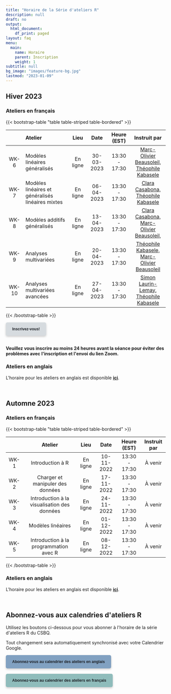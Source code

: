 ```yaml
---
title: "Horaire de la Série d'ateliers R"
description: null
draft: no
output:
  html_document:
    df_print: paged
layout: faq
menu:
  main:
    name: Horaire
    parent: Inscription
    weight: 1
subtitle: null
bg_image: "images/feature-bg.jpg"
lastmod: "2023-01-09"
---
```


## Hiver 2023

### Ateliers en français

{{< bootstrap-table "table table-striped table-bordered" >}}

|       | Atelier                                           |   Lieu   |    Date    |  Heure (EST)  | Instruit par |
| :---: | :------------------------------------------------ | :------: | :--------: | :-----------: | :----------: |
| WK-6  | Modèles linéaires généralisés                     | En ligne | 30-03-2023 | 13:30 - 17:30 | [Marc-Olivier Beausoleil, <br> Théophile Kabasele ](mailto:marc-olivier.beausoleil@mail.mcgill.ca,theophile.kabasele.walelu@umontreal.ca) |
| WK-7  | Modèles linéaires et généralisés linéaires mixtes | En ligne | 06-04-2023 | 13:30 - 17:30 | [Clara Casabona, <br> Théophile Kabasele](mailto:Clara.Casabona.I.Amat@USherbrooke.ca,theophile.kabasele.walelu@umontreal.ca) |
| WK-8  | Modèles additifs généralisés                      | En ligne | 13-04-2023 | 13:30 - 17:30 | [Clara Casabona, <br> Marc-Olivier Beausoleil,](mailto:Clara.Casabona.I.Amat@USherbrooke.ca,marc-olivier.beausoleil@mail.mcgill.ca) |
| WK-9  | Analyses multivariées                             | En ligne | 20-04-2023 | 13:30 - 17:30 | [Théophile Kabasele, <br> Marc-Olivier  Beausoleil](mailto:marc-olivier.beausoleil@mail.mcgill.ca,theophile.kabasele.walelu@umontreal.ca) |
| WK-10 | Analyses multivariées avancées                    | En ligne | 27-04-2023 | 13:30 - 17:30 | [Simon Laurin-Lemay, <br> Théophile Kabasele](mailto:evol.simon@gmail.com,theophile.kabasele.walelu@umontreal.ca) |

{{< /bootstrap-table >}}

<div class="default">
     <a href="/fr/registration" class="cta btn-yellow" style="background-color: #D6DBDF; font-size: 12px; font-family: Helvetica, Arial, sans-serif; font-weight:bold; text-decoration: none; padding: 14px 20px; color: #1D2025; border-radius: 5px; display:inline-block; mso-padding-alt:0; box-shadow:0 3px 6px rgba(0,0,0,.2);"><!--[if mso]><i style="letter-spacing: 25px;mso-font-width:-100%;mso-text-raise:30pt"> </i><![endif]--><span style="mso-text-raise:15pt;">Inscrivez-vous!</span><!--[if mso]><i style="letter-spacing: 25px;mso-font-width:-100%"> </i><![endif]--></a>
</div>
<br>

**Veuillez vous inscrire au moins 24 heures avant la séance pour éviter des problèmes avec l'inscription et l'envoi du lien Zoom.**

### Ateliers en anglais

L'horaire pour les ateliers en anglais est disponible [__ici__](/schedule/#winter-2023).

<br />

## Automne 2023

### Ateliers en français

{{< bootstrap-table "table table-striped table-bordered" >}}

|      | Atelier                                     | Lieu     | Date       | Heure (EST)   | Instruit par |
|:----:|:-------------------------------------------:|:--------:|:----------:|:-------------:|:------------:|
| WK-1 | Introduction à R                            | En ligne | 10-11-2022 | 13:30 - 17:30 |  À venir |
| WK-2 | Charger et manipuler des données            | En ligne | 17-11-2022 | 13:30 - 17:30 |  À venir |
| WK-3 | Introduction à la visualisation des données | En ligne | 24-11-2022 | 13:30 - 17:30 |  À venir |
| WK-4 | Modèles linéaires                           | En ligne | 01-12-2022 | 13:30 - 17:30 |  À venir |
| WK-5 | Introduction à la programmation avec R      | En ligne | 08-12-2022 | 13:30 - 17:30 |  À venir |

{{< /bootstrap-table >}}

### Ateliers en anglais

L'horaire pour les ateliers en anglais est disponible [__ici__](/schedule/#fall-2022).

<br />

## Abonnez-vous aux calendries d'ateliers R

Utilisez les boutons ci-dessous pour vous abonner à l'horaire de la série d'ateliers R du CSBQ. 

Tout changement sera automatiquement synchronisé avec votre Calendrier Google.


<div class="default">
     <a href="https://calendar.google.com/calendar/u/4?cid=NXFkbDJzOHQyamV0MWt0b29oaWkzdHBhdG9AZ3JvdXAuY2FsZW5kYXIuZ29vZ2xlLmNvbQ" class="cta btn-yellow" style="background-color: #81A1C1; font-size: 12px; font-family: Helvetica, Arial, sans-serif; font-weight:bold; text-decoration: none; padding: 14px 20px; color: #1D2025; border-radius: 5px; display:inline-block; mso-padding-alt:0; box-shadow:0 3px 6px rgba(0,0,0,.2);"><!--[if mso]><i style="letter-spacing: 25px;mso-font-width:-100%;mso-text-raise:30pt"> </i><![endif]--><span style="mso-text-raise:15pt;">Abonnez-vous au calendrier des ateliers en anglais</span><!--[if mso]><i style="letter-spacing: 25px;mso-font-width:-100%"> </i><![endif]--></a>
</div>
<br>
<div class="default">
     <a href="https://calendar.google.com/calendar/u/4?cid=Y2djaHBpMGRnMzFoNjc5bXQ0dGtycDM2MzhAZ3JvdXAuY2FsZW5kYXIuZ29vZ2xlLmNvbQ" class="cta btn-yellow" style="background-color: #8FBCBB; font-size: 12px; font-family: Helvetica, Arial, sans-serif; font-weight:bold; text-decoration: none; padding: 14px 20px; color: #1D2025; border-radius: 5px; display:inline-block; mso-padding-alt:0; box-shadow:0 3px 6px rgba(0,0,0,.2);"><!--[if mso]><i style="letter-spacing: 25px;mso-font-width:-100%;mso-text-raise:30pt"> </i><![endif]--><span style="mso-text-raise:15pt;">Abonnez-vous au calendrier des ateliers en français</span><!--[if mso]><i style="letter-spacing: 25px;mso-font-width:-100%"> </i><![endif]--></a>